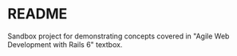 # README

Sandbox project for demonstrating concepts covered in "Agile Web Development with Rails 6" textbox.
